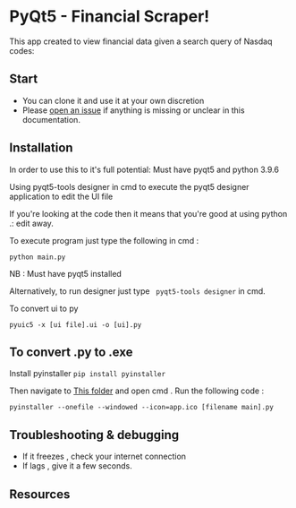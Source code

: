 # PyQt5 - Financial Scraper! 

This app created to view financial data given a search query of Nasdaq codes:

## Start

- You can clone it and use it at your own discretion
- Please [open an issue](https://github.com/surenjanath/PyQt5_Financial_Scraper/issues/new) if anything is missing or unclear in this
  documentation.

## Installation

In order to use this to it's full potential: Must have pyqt5 and python 3.9.6

Using pyqt5-tools designer in cmd to execute the pyqt5 designer application to edit the UI file

If you're looking at the code then it means that you're good at using python .: edit away.

To execute program just type the following in cmd :
```
python main.py
```
NB : Must have pyqt5 installed 

Alternatively, to run designer just type ` pyqt5-tools designer` in cmd.

To convert ui to py 

```
pyuic5 -x [ui file].ui -o [ui].py
```
## To convert .py to .exe
Install pyinstaller 
```pip install pyinstaller```

Then navigate to [This folder](https://github.com/surenjanath/PyQt5_Financial_Scraper/Convert_to_EXE)
and open cmd .
Run the following code : 

```
pyinstaller --onefile --windowed --icon=app.ico [filename main].py
```

## Troubleshooting & debugging

- If it freezes , check your internet connection
- If lags , give it a few seconds.

## Resources

